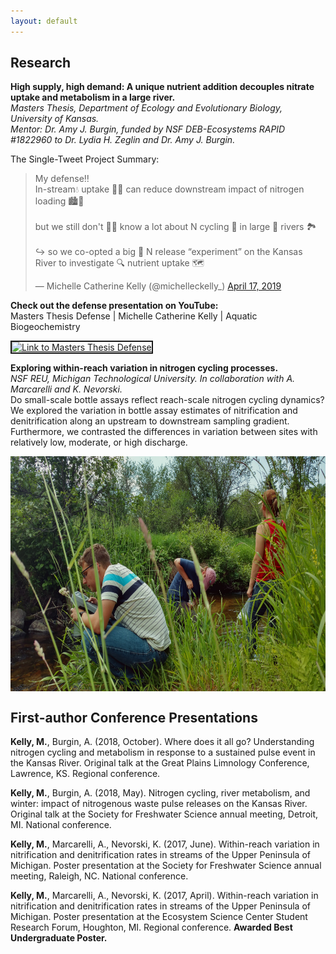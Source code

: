 ```yaml
---
layout: default
---
```


## Research
**High supply, high demand: A unique nutrient addition decouples nitrate uptake and metabolism in a large river.**  
_Masters Thesis, Department of Ecology and Evolutionary Biology, University of Kansas._  
_Mentor: Dr. Amy J. Burgin, funded by NSF DEB-Ecosystems RAPID #1822960 to Dr. Lydia H. Zeglin and Dr. Amy J. Burgin._

The Single-Tweet Project Summary:
<blockquote class="twitter-tweet" data-cards="hidden" data-lang="en"><p lang="en" dir="ltr">My defense‼️<br>In-stream💧 uptake 🌿🔄 can reduce downstream impact of nitrogen loading 🏙️🌽<br><br>but we still don&#39;t 🚫🧠 know a lot about N cycling 🔀 in large 🌊 rivers 🏞️<br><br>↪️ so we co-opted a big 💯 N release “experiment” on the Kansas River to investigate 🔍 nutrient uptake 🗺️ </p>&mdash; Michelle Catherine Kelly (@michelleckelly_) <a href="https://twitter.com/michelleckelly_/status/1118607006645014529?ref_src=twsrc%5Etfw">April 17, 2019</a></blockquote>

**Check out the defense presentation on YouTube:**  
Masters Thesis Defense | Michelle Catherine Kelly | Aquatic Biogeochemistry  

<a href="http://www.youtube.com/watch?feature=player_embedded&v=LmXlKZDj8hE
" target="_blank"><img src="http://img.youtube.com/vi/LmXlKZDj8hE/0.jpg" 
alt="Link to Masters Thesis Defense" width="240" height="180" border="2" /></a>  

**Exploring within-reach variation in nitrogen cycling processes.**  
_NSF REU, Michigan Technological University. In collaboration with A. Marcarelli and K. Nevorski._  
Do small-scale bottle assays reflect reach-scale nitrogen cycling dynamics? We explored the variation in bottle assay estimates of nitrification and denitrification along an upstream to downstream sampling gradient. Furthermore, we contrasted the differences in variation between sites with relatively low, moderate, or high discharge.

<img src="images/IMG_20160624_150239047_HDR.jpg" align = "center" height = "376" />

## First-author Conference Presentations

**Kelly, M.**, Burgin, A. (2018, October). Where does it all go? Understanding nitrogen cycling and metabolism in response to a sustained pulse event in the Kansas River. Original talk at the Great Plains Limnology Conference, Lawrence, KS. Regional conference.

**Kelly, M.**, Burgin, A. (2018, May). Nitrogen cycling, river metabolism, and winter: impact of nitrogenous waste pulse releases on the Kansas River. Original talk at the Society for Freshwater Science annual meeting, Detroit, MI. National conference.

**Kelly, M.**, Marcarelli, A., Nevorski, K. (2017, June). Within-reach variation in nitrification and denitrification rates in streams of the Upper Peninsula of Michigan. Poster presentation at the Society for Freshwater Science annual meeting, Raleigh, NC. National conference.

**Kelly, M.**, Marcarelli, A., Nevorski, K. (2017, April). Within-reach variation in nitrification and denitrification rates in streams of the Upper Peninsula of Michigan. Poster presentation at the Ecosystem Science Center Student Research Forum, Houghton, MI. Regional conference. **Awarded Best Undergraduate Poster.**

